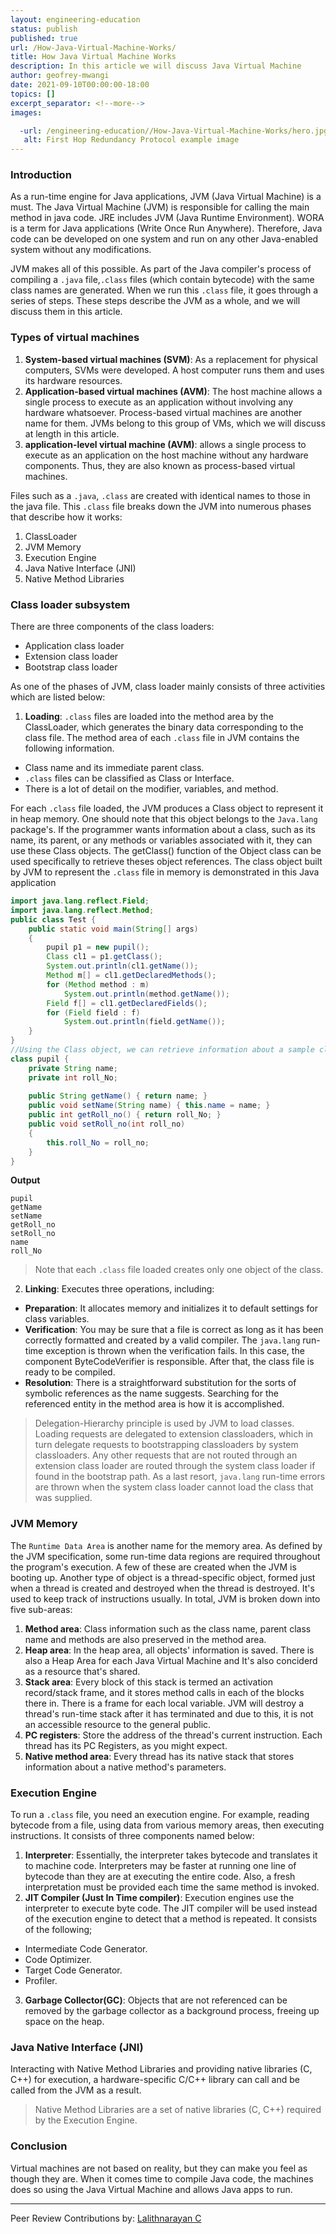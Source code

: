 ```yaml
---
layout: engineering-education
status: publish
published: true
url: /How-Java-Virtual-Machine-Works/
title: How Java Virtual Machine Works
description: In this article we will discuss Java Virtual Machine
author: geofrey-mwangi
date: 2021-09-10T00:00:00-18:00
topics: []
excerpt_separator: <!--more-->
images:

  -url: /engineering-education//How-Java-Virtual-Machine-Works/hero.jpg
   alt: First Hop Redundancy Protocol example image
---
```


### Introduction
As a run-time engine for Java applications, JVM (Java Virtual Machine) is a must. The Java Virtual Machine (JVM) is responsible for calling the main method in java code. JRE includes JVM (Java Runtime Environment). WORA is a term for Java applications (Write Once Run Anywhere). Therefore, Java code can be developed on one system and run on any other Java-enabled system without any modifications. 

JVM makes all of this possible. As part of the Java compiler's process of compiling a `.java` file,`.class` files (which contain bytecode) with the same class names are generated. When we run this `.class` file, it goes through a series of steps. These steps describe the JVM as a whole, and we will discuss them in this article.

### Types of virtual machines
1. **System-based virtual machines (SVM)**: As a replacement for physical computers, SVMs were developed. A host computer runs them and uses its hardware resources.
2. **Application-based virtual machines (AVM)**: The host machine allows a single process to execute as an application without involving any hardware whatsoever. Process-based virtual machines are another name for them. JVMs belong to this group of VMs, which we will discuss at length in this article.
3. **application-level virtual machine (AVM)**: allows a single process to execute as an application on the host machine without any hardware components. Thus, they are also known as process-based virtual machines. 

Files such as a `.java`, `.class` are created with identical names to those in the java file. This `.class` file breaks down the JVM into numerous phases that describe how it works:
1. ClassLoader
2. JVM Memory 
3. Execution Engine 
4. Java Native Interface (JNI)
5. Native Method Libraries
### Class loader subsystem
There are three components of the class loaders:
- Application class loader
- Extension class loader
- Bootstrap class loader

As one of the phases of JVM, class loader mainly consists of three activities which are listed below:

1. **Loading**: `.class` files are loaded into the method area by the ClassLoader, which generates the binary data corresponding to the class file. The method area of each `.class` file in JVM contains the following information.
- Class name and its immediate parent class.
- `.class` files can be classified as Class or Interface.
- There is a lot of detail on the modifier, variables, and method.

For each `.class` file loaded, the JVM produces a Class object to represent it in heap memory. One should note that this object belongs to the `Java.lang` package's. If the programmer wants information about a class, such as its name, its parent, or any methods or variables associated with it, they can use these Class objects. The getClass() function of the Object class can be used specifically to retrieve theses object references.
The class object built by JVM to represent the `.class` file in memory is demonstrated in this Java application
```java
import java.lang.reflect.Field;
import java.lang.reflect.Method;
public class Test {
    public static void main(String[] args)
    {
        pupil p1 = new pupil();
        Class cl1 = p1.getClass();
        System.out.println(cl1.getName());
        Method m[] = cl1.getDeclaredMethods();
        for (Method method : m)
            System.out.println(method.getName());
        Field f[] = cl1.getDeclaredFields();
        for (Field field : f)
            System.out.println(field.getName());
    }
}
//Using the Class object, we can retrieve information about a sample class.
class pupil {
    private String name;
    private int roll_No;
  
    public String getName() { return name; }
    public void setName(String name) { this.name = name; }
    public int getRoll_no() { return roll_No; }
    public void setRoll_no(int roll_no)
    {
        this.roll_No = roll_no;
    }
}
```
**Output**
```
pupil
getName
setName
getRoll_no
setRoll_no
name
roll_No
```
> Note that each `.class` file loaded creates only one object of the class.
2. **Linking**:
Executes three operations, including:
- **Preparation**: It allocates memory and initializes it to default settings for class variables.
- **Verification**: You may be sure that a file is correct as long as it has been correctly formatted and created by a valid compiler. The `java.lang` run-time exception is thrown when the verification fails. In this case, the component ByteCodeVerifier is responsible. After that, the class file is ready to be compiled.
- **Resolution**: There is a straightforward substitution for the sorts of symbolic references as the name suggests. Searching for the referenced entity in the method area is how it is accomplished.

> Delegation-Hierarchy principle is used by JVM to load classes. Loading requests are delegated to extension classloaders, which in turn delegate requests to bootstrapping classloaders by system classloaders. Any other requests that are not routed through an extension class loader are routed through the system class loader if found in the bootstrap path. As a last resort, `java.lang` run-time errors are thrown when the system class loader cannot load the class that was supplied.
### JVM Memory 
The `Runtime Data Area` is another name for the memory area. As defined by the JVM specification, some run-time data regions are required throughout the program's execution. A few of these are created when the JVM is booting up. 
Another type of object is a thread-specific object, formed just when a thread is created and destroyed when the thread is destroyed. It's used to keep track of instructions usually. In total, JVM is broken down into five sub-areas:
1. **Method area**: Class information such as the class name, parent class name and methods are also preserved in the method area.
2. **Heap area**: In the heap area, all objects' information is saved. There is also a Heap Area for each Java Virtual Machine and It's also conciderd as a resource that's shared.
3. **Stack area**: Every block of this stack is termed an activation record/stack frame, and it stores method calls in each of the blocks there in. There is a frame for each local variable. JVM will destroy a thread's run-time stack after it has terminated and due to this, it is not an accessible resource to the general public.
4. **PC registers**: Store the address of the thread's current instruction. Each thread has its PC Registers, as you might expect.
5. **Native method area**: Every thread has its native stack that stores information about a native method's parameters.
### Execution Engine
To run a `.class` file, you need an execution engine. For example, reading bytecode from a file, using data from various memory areas, then executing instructions. It consists of three components named below:
1. **Interpreter**: Essentially, the interpreter takes bytecode and translates it to machine code. Interpreters may be faster at running one line of bytecode than they are at executing the entire code. Also, a fresh interpretation must be provided each time the same method is invoked.
2. **JIT Compiler (Just In Time compiler)**: Execution engines use the interpreter to execute byte code. The JIT compiler will be used instead of the execution engine to detect that a method is repeated. It consists of the following;
- Intermediate Code Generator.
- Code Optimizer.
- Target Code Generator.
- Profiler.
3. **Garbage Collector(GC)**: Objects that are not referenced can be removed by the garbage collector as a background process, freeing up space on the heap.
### Java Native Interface (JNI)
Interacting with Native Method Libraries and providing native libraries (C, C++) for execution, a hardware-specific C/C++ library can call and be called from the JVM as a result.
> Native Method Libraries are a set of native libraries (C, C++) required by the Execution Engine.
### Conclusion
Virtual machines are not based on reality, but they can make you feel as though they are. When it comes time to compile Java code, the machines does so using the Java Virtual Machine and allows Java apps to run.

---
Peer Review Contributions by: [Lalithnarayan C](/engineering-education/authors/lalithnarayan-c/)
